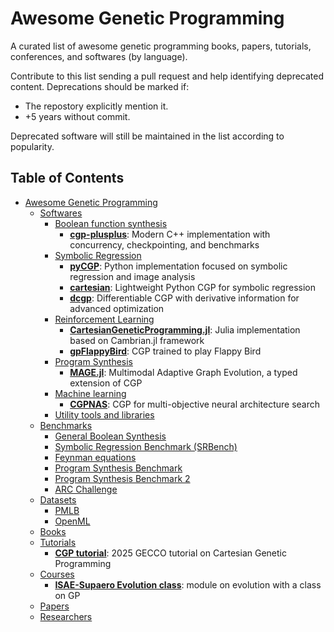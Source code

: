 # Awesome Genetic Programming

A curated list of awesome genetic programming books, papers, tutorials, conferences, and softwares (by language).

Contribute to this list sending a pull request and help identifying deprecated content. Deprecations should be marked if:

- The repostory explicitly mention it.
- +5 years without commit.

Deprecated software will still be maintained in the list according to popularity.

## Table of Contents

<!-- MarkdownTOC depth=4 -->
<!-- Contents-->
- [Awesome Genetic Programming](#awesome-genetic-programming)
  - [Softwares](#softwares)
    - [Boolean function synthesis](#boolean-function-softwares)
      - **[cgp-plusplus](https://github.com/RomanKalkreuth/cgp-plusplus)**: Modern C++ implementation with concurrency, checkpointing, and benchmarks
    - [Symbolic Regression](#sybolic-reggression-softwares)
      - **[pyCGP](https://github.com/scussatb/pyCGP)**: Python implementation focused on symbolic regression and image analysis
      - **[cartesian](https://github.com/Ohjeah/cartesian)**: Lightweight Python CGP for symbolic regression
      - **[dcgp](https://github.com/darioizzo/dcgp)**: Differentiable CGP with derivative information for advanced optimization
    - [Reinforcement Learning](#reinforcement-learning-softwares)
      - **[CartesianGeneticProgramming.jl](https://github.com/d9w/CartesianGeneticProgramming.jl)**: Julia implementation based on Cambrian.jl framework
      - **[gpFlappyBird](https://github.com/ShuhuaGao/gpFlappyBird)**: CGP trained to play Flappy Bird
    - [Program Synthesis](#program-synthesis-softwares)
      - **[MAGE.jl](https://github.com/camilodlt/MAGE.jl)**: Multimodal Adaptive Graph Evolution, a typed extension of CGP
    - [Machine learning](#machine-learning-softwares)
      - **[CGPNAS](https://github.com/Cosijopiii/CGPNAS)**: CGP for multi-objective neural architecture search
    - [Utility tools and libraries](#general-tools)
  - [Benchmarks](#benchmarks)
    - [General Boolean Synthesis](#general-boolean-synthesis)
    - [Symbolic Regression Benchmark (SRBench)](#srbench)
    - [Feynman equations](#feynman)
    - [Program Synthesis Benchmark](#psb1)
    - [Program Synthesis Benchmark 2](#psb2)
    - [ARC Challenge](#arc-challenge)
  - [Datasets](#datasets)
    - [PMLB](#pmbl)
    - [OpenML](#openml)
  - [Books](#books)
  - [Tutorials](#tutorials)
    - **[CGP tutorial](https://github.com/d9w/CGP-tutorial)**: 2025 GECCO tutorial on Cartesian Genetic Programming
  - [Courses](#courses)
    - **[ISAE-Supaero Evolution class](https://github.com/d9w/evolution)**: module on evolution with a class on GP
  - [Papers](#papers)
  - [Researchers](#researchers)
